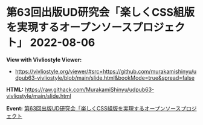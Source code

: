 # 第63回出版UD研究会「楽しくCSS組版を実現するオープンソースプロジェクト」 2022-08-06

**View with Vivliostyle Viewer:**
- https://vivliostyle.org/viewer/#src=https://github.com/murakamishinyu/udpub63-vivliostyle/blob/main/slide.html&bookMode=true&spread=false

**HTML:** https://raw.githack.com/MurakamiShinyu/udpub63-vivliostyle/main/slide.html

**Event:** [第63回出版UD研究会「楽しくCSS組版を実現するオープンソースプロジェクト](https://peatix.com/event/3296275)

